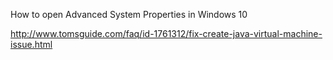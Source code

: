 How to open Advanced System Properties in Windows 10

http://www.tomsguide.com/faq/id-1761312/fix-create-java-virtual-machine-issue.html
